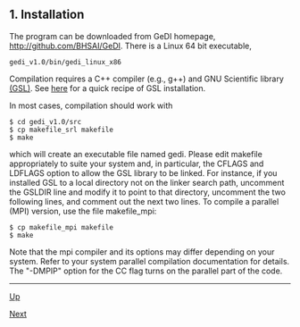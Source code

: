## 1. Installation

The program can be downloaded from GeDI homepage, <http://github.com/BHSAI/GeDI>. There is a Linux 64 bit executable,

    gedi_v1.0/bin/gedi_linux_x86

Compilation requires a C++ compiler (e.g., g++) and GNU Scientific library [(GSL)](http://www.gnu.org/software/gsl/). 
See [here](gsl.md) for a quick recipe of GSL installation.

In most cases, compilation should work with

    $ cd gedi_v1.0/src
    $ cp makefile_srl makefile
    $ make

which will create an executable file named gedi. Please edit makefile appropriately to suite your system and, in particular, the CFLAGS and LDFLAGS option to allow the GSL library to be linked. For instance, if you installed GSL to a local directory not on the linker search path, uncomment the GSLDIR line and modify it to point to that directory, uncomment the two following lines, and comment out the next two lines. To compile a parallel (MPI) version, use the file makefile_mpi:

    $ cp makefile_mpi makefile
    $ make

Note that the mpi compiler and its options may differ depending on your system. Refer to your system parallel compilation documentation for details. The "-DMPIP" option for the CC flag turns on the parallel part of the code.


***
[Up](README.md)

[Next](usage.md)
